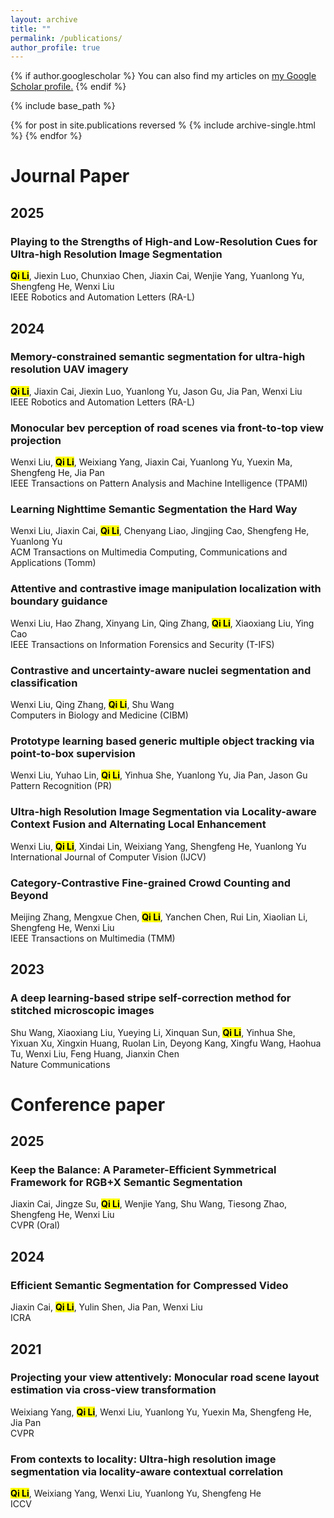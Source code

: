 ```yaml
---
layout: archive
title: ""
permalink: /publications/
author_profile: true
---
```


{% if author.googlescholar %}
  You can also find my articles on <u><a href="{{author.googlescholar}}">my Google Scholar profile</a>.</u>
{% endif %}

{% include base_path %}

{% for post in site.publications reversed %
  {% include archive-single.html %}
{% endfor %}

# Journal Paper
## 2025
### Playing to the Strengths of High-and Low-Resolution Cues for Ultra-high Resolution Image Segmentation
<mark>**Qi Li**</mark>, Jiexin Luo, Chunxiao Chen, Jiaxin Cai, Wenjie Yang, Yuanlong Yu, Shengfeng He, Wenxi Liu  
IEEE Robotics and Automation Letters (RA-L)
## 2024
### Memory-constrained semantic segmentation for ultra-high resolution UAV imagery
<mark>**Qi Li**</mark>, Jiaxin Cai, Jiexin Luo, Yuanlong Yu, Jason Gu, Jia Pan, Wenxi Liu  
IEEE Robotics and Automation Letters (RA-L)
### Monocular bev perception of road scenes via front-to-top view projection
Wenxi Liu, <mark>**Qi Li**</mark>, Weixiang Yang, Jiaxin Cai, Yuanlong Yu, Yuexin Ma, Shengfeng He, Jia Pan  
IEEE Transactions on Pattern Analysis and Machine Intelligence (TPAMI)
### Learning Nighttime Semantic Segmentation the Hard Way
Wenxi Liu, Jiaxin Cai, <mark>**Qi Li**</mark>, Chenyang Liao, Jingjing Cao, Shengfeng He, Yuanlong Yu  
ACM Transactions on Multimedia Computing, Communications and Applications (Tomm)
### Attentive and contrastive image manipulation localization with boundary guidance
Wenxi Liu, Hao Zhang, Xinyang Lin, Qing Zhang, <mark>**Qi Li**</mark>, Xiaoxiang Liu, Ying Cao  
IEEE Transactions on Information Forensics and Security (T-IFS)
### Contrastive and uncertainty-aware nuclei segmentation and classification
Wenxi Liu, Qing Zhang, <mark>**Qi Li**</mark>, Shu Wang  
Computers in Biology and Medicine (CIBM)
### Prototype learning based generic multiple object tracking via point-to-box supervision
Wenxi Liu, Yuhao Lin, <mark>**Qi Li**</mark>, Yinhua She, Yuanlong Yu, Jia Pan, Jason Gu  
Pattern Recognition (PR)
### Ultra-high Resolution Image Segmentation via Locality-aware Context Fusion and Alternating Local Enhancement
Wenxi Liu, <mark>**Qi Li**</mark>, Xindai Lin, Weixiang Yang, Shengfeng He, Yuanlong Yu  
International Journal of Computer Vision (IJCV)
### Category-Contrastive Fine-grained Crowd Counting and Beyond
Meijing Zhang, Mengxue Chen, <mark>**Qi Li**</mark>, Yanchen Chen, Rui Lin, Xiaolian Li, Shengfeng He, Wenxi Liu  
IEEE Transactions on Multimedia (TMM)
## 2023
### A deep learning-based stripe self-correction method for stitched microscopic images
Shu Wang, Xiaoxiang Liu, Yueying Li, Xinquan Sun, <mark>**Qi Li**</mark>, Yinhua She, Yixuan Xu, Xingxin Huang, Ruolan Lin, Deyong Kang, Xingfu Wang, Haohua Tu, Wenxi Liu, Feng Huang, Jianxin Chen  
Nature Communications

# Conference paper
## 2025
### Keep the Balance: A Parameter-Efficient Symmetrical Framework for RGB+X Semantic Segmentation
Jiaxin Cai, Jingze Su, <mark>**Qi Li**</mark>, Wenjie Yang, Shu Wang, Tiesong Zhao, Shengfeng He, Wenxi Liu  
CVPR (Oral)
## 2024
### Efficient Semantic Segmentation for Compressed Video
Jiaxin Cai, <mark>**Qi Li**</mark>, Yulin Shen, Jia Pan, Wenxi Liu  
ICRA
## 2021
### Projecting your view attentively: Monocular road scene layout estimation via cross-view transformation
Weixiang Yang, <mark>**Qi Li**</mark>, Wenxi Liu, Yuanlong Yu, Yuexin Ma, Shengfeng He, Jia Pan  
CVPR 
### From contexts to locality: Ultra-high resolution image segmentation via locality-aware contextual correlation
<mark>**Qi Li**</mark>, Weixiang Yang, Wenxi Liu, Yuanlong Yu, Shengfeng He  
ICCV

